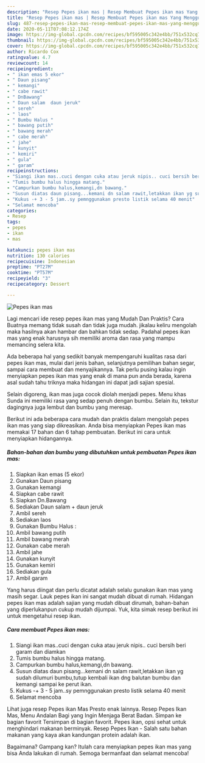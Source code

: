 ```yaml
---
description: "Resep Pepes ikan mas | Resep Membuat Pepes ikan mas Yang Menggugah Selera"
title: "Resep Pepes ikan mas | Resep Membuat Pepes ikan mas Yang Menggugah Selera"
slug: 487-resep-pepes-ikan-mas-resep-membuat-pepes-ikan-mas-yang-menggugah-selera
date: 2020-05-11T07:08:12.174Z
image: https://img-global.cpcdn.com/recipes/bf595005c342e4bb/751x532cq70/pepes-ikan-mas-foto-resep-utama.jpg
thumbnail: https://img-global.cpcdn.com/recipes/bf595005c342e4bb/751x532cq70/pepes-ikan-mas-foto-resep-utama.jpg
cover: https://img-global.cpcdn.com/recipes/bf595005c342e4bb/751x532cq70/pepes-ikan-mas-foto-resep-utama.jpg
author: Ricardo Cox
ratingvalue: 4.7
reviewcount: 14
recipeingredient:
- " ikan emas 5 ekor"
- " Daun pisang"
- " kemangi"
- " cabe rawit"
- " DnBawang"
- " Daun salam  daun jeruk"
- " sereh"
- " laos"
- " Bumbu Halus "
- " bawang putih"
- " bawang merah"
- " cabe merah"
- " jahe"
- " kunyit"
- " kemiri"
- " gula"
- " garam"
recipeinstructions:
- "Siangi ikan mas..cuci dengan cuka atau jeruk nipis.. cuci bersih beri garam dan diamkan"
- "Tumis bumbu halus hingga matang."
- "Campurkan bumbu halus,kemangi,dn bawang."
- "Susun diatas daun pisang...kemani dn salam rawit,letakkan ikan yg sudah dilumuri bumbu,tutup kembali ikan dng balutan bumbu dan kemangi sampai ke perut ikan."
- "Kukus -+ 3 - 5 jam..sy pemnggunakan presto listik selama 40 menit"
- "Selamat mencoba"
categories:
- Resep
tags:
- pepes
- ikan
- mas

katakunci: pepes ikan mas 
nutrition: 130 calories
recipecuisine: Indonesian
preptime: "PT27M"
cooktime: "PT57M"
recipeyield: "3"
recipecategory: Dessert

---
```



![Pepes ikan mas](https://img-global.cpcdn.com/recipes/bf595005c342e4bb/751x532cq70/pepes-ikan-mas-foto-resep-utama.jpg)

Lagi mencari ide resep pepes ikan mas yang Mudah Dan Praktis? Cara Buatnya memang tidak susah dan tidak juga mudah. jikalau keliru mengolah maka hasilnya akan hambar dan bahkan tidak sedap. Padahal pepes ikan mas yang enak harusnya sih memiliki aroma dan rasa yang mampu memancing selera kita.

Ada beberapa hal yang sedikit banyak mempengaruhi kualitas rasa dari pepes ikan mas, mulai dari jenis bahan, selanjutnya pemilihan bahan segar, sampai cara membuat dan menyajikannya. Tak perlu pusing kalau ingin menyiapkan pepes ikan mas yang enak di mana pun anda berada, karena asal sudah tahu triknya maka hidangan ini dapat jadi sajian spesial.

Selain digoreng, ikan mas juga cocok diolah menjadi pepes. Menu khas Sunda ini memiliki rasa yang sedap penuh dengan bumbu. Selain itu, tekstur dagingnya juga lembut dan bumbu yang meresap.


Berikut ini ada beberapa cara mudah dan praktis dalam mengolah pepes ikan mas yang siap dikreasikan. Anda bisa menyiapkan Pepes ikan mas memakai 17 bahan dan 6 tahap pembuatan. Berikut ini cara untuk menyiapkan hidangannya.

<!--inarticleads1-->

##### Bahan-bahan dan bumbu yang dibutuhkan untuk pembuatan Pepes ikan mas:

1. Siapkan  ikan emas (5 ekor)
1. Gunakan  Daun pisang
1. Gunakan  kemangi
1. Siapkan  cabe rawit
1. Siapkan  Dn.Bawang
1. Sediakan  Daun salam + daun jeruk
1. Ambil  sereh
1. Sediakan  laos
1. Gunakan  Bumbu Halus :
1. Ambil  bawang putih
1. Ambil  bawang merah
1. Gunakan  cabe merah
1. Ambil  jahe
1. Gunakan  kunyit
1. Gunakan  kemiri
1. Sediakan  gula
1. Ambil  garam


Yang harus diingat dan perlu dicatat adalah selalu gunakan ikan mas yang masih segar. Lauk pepes ikan ini sangat mudah dibuat di rumah. Hidangan pepes ikan mas adalah sajian yang mudah dibuat dirumah, bahan-bahan yang diperlukanpun cukup mudah dijumpai. Yuk, kita simak resep berikut ini untuk mengetahui resep ikan. 

<!--inarticleads2-->

##### Cara membuat Pepes ikan mas:

1. Siangi ikan mas..cuci dengan cuka atau jeruk nipis.. cuci bersih beri garam dan diamkan
1. Tumis bumbu halus hingga matang.
1. Campurkan bumbu halus,kemangi,dn bawang.
1. Susun diatas daun pisang...kemani dn salam rawit,letakkan ikan yg sudah dilumuri bumbu,tutup kembali ikan dng balutan bumbu dan kemangi sampai ke perut ikan.
1. Kukus -+ 3 - 5 jam..sy pemnggunakan presto listik selama 40 menit
1. Selamat mencoba


Lihat juga resep Pepes ikan Mas Presto enak lainnya. Resep Pepes Ikan Mas, Menu Andalan Bagi yang Ingin Menjaga Berat Badan. Simpan ke bagian favorit Tersimpan di bagian favorit. Pepes ikan, opsi sehat untuk menghindari makanan berminyak. Resep Pepes Ikan - Salah satu bahan makanan yang kaya akan kandungan protein adalah ikan. 

Bagaimana? Gampang kan? Itulah cara menyiapkan pepes ikan mas yang bisa Anda lakukan di rumah. Semoga bermanfaat dan selamat mencoba!
